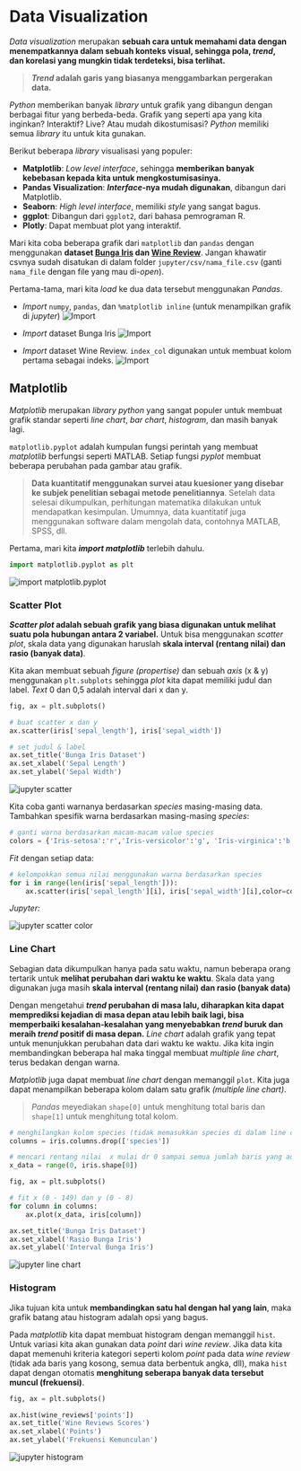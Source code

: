 # Data Visualization

*Data visualization* merupakan **sebuah cara untuk memahami data dengan menempatkannya dalam sebuah konteks visual, sehingga pola, *trend*, dan korelasi yang mungkin tidak terdeteksi, bisa terlihat.**

> ***Trend* adalah garis yang biasanya menggambarkan pergerakan data.**

*Python* memberikan banyak *library* untuk grafik yang dibangun dengan berbagai fitur yang berbeda-beda. Grafik yang seperti apa yang kita inginkan? Interaktif? Live? Atau mudah dikostumisasi? *Python* memiliki semua *library* itu untuk kita gunakan.

Berikut beberapa *library* visualisasi yang populer:

- **Matplotlib**: *Low level interface*, sehingga **memberikan banyak kebebasan kepada kita untuk mengkostumisasinya.**
- **Pandas Visualization**: ***Interface*-nya mudah digunakan**, dibangun dari Matplotlib.
- **Seaborn**: *High level interface*, memiliki *style* yang sangat bagus.
- **ggplot**: Dibangun dari `ggplot2`, dari bahasa pemrograman R.
- **Plotly**: Dapat membuat plot yang interaktif.

Mari kita coba beberapa grafik dari `matplotlib` dan `pandas` dengan menggunakan **dataset [Bunga Iris](https://www.kaggle.com/arshid/iris-flower-dataset/download) dan [Wine Review](https://www.kaggle.com/zynicide/wine-reviews)**. Jangan khawatir csvnya sudah disatukan di dalam folder `jupyter/csv/nama_file.csv` (ganti `nama_file` dengan file yang mau di-*open*).

Pertama-tama, mari kita *load* ke dua data tersebut menggunakan *Pandas*.

- *Import* `numpy`, `pandas`, dan `%matplotlib inline` (untuk menampilkan grafik di *jupyter*)
![Import](img/1/1.png)

- *Import* dataset Bunga Iris ![Import](img/1/2.png)

- *Import* dataset Wine Review. `index_col` digunakan untuk membuat kolom pertama sebagai indeks. ![Import](img/1/3.png)

## Matplotlib

*Matplotlib* merupakan *library python* yang sangat populer untuk membuat grafik standar seperti *line chart*, *bar chart*, *histogram*, dan masih banyak lagi.

`matplotlib.pyplot` adalah kumpulan fungsi perintah yang membuat *matplotlib* berfungsi seperti MATLAB. Setiap fungsi *pyplot* membuat beberapa perubahan pada gambar atau grafik.

> **Data kuantitatif menggunakan survei atau kuesioner yang disebar ke subjek penelitian sebagai metode penelitiannya**. Setelah data selesai dikumpulkan, perhitungan matematika dilakukan untuk mendapatkan kesimpulan. Umumnya, data kuantitatif juga menggunakan software dalam mengolah data, contohnya MATLAB, SPSS, dll.

Pertama, mari kita ***import matplotlib*** terlebih dahulu.

```py
import matplotlib.pyplot as plt
```

![import matplotlib.pyplot](img/1/4.png)

### Scatter Plot

***Scatter plot* adalah sebuah grafik yang biasa digunakan untuk melihat suatu pola hubungan antara 2 variabel.** Untuk bisa menggunakan *scatter plot*, skala data yang digunakan haruslah **skala interval (rentang nilai) dan rasio (banyak data)**.

Kita akan membuat sebuah *figure* *(propertise)* dan sebuah *axis* (x & y) menggunakan `plt.subplots` sehingga *plot* kita dapat memiliki judul dan label. *Text* 0 dan 0,5 adalah interval dari x dan y.

```py
fig, ax = plt.subplots()

# buat scatter x dan y
ax.scatter(iris['sepal_length'], iris['sepal_width'])

# set judul & label
ax.set_title('Bunga Iris Dataset')
ax.set_xlabel('Sepal Length')
ax.set_ylabel('Sepal Width')
```

![jupyter scatter](img/1/5.png)

Kita coba ganti warnanya berdasarkan *species* masing-masing data. Tambahkan spesifik warna berdasarkan masing-masing *species*:

```py
# ganti warna berdasarkan macam-macam value species
colors = {'Iris-setosa':'r','Iris-versicolor':'g', 'Iris-virginica':'b'}
```

*Fit* dengan setiap data:

```py
# kelompokkan semua nilai menggunakan warna berdasarkan species
for i in range(len(iris['sepal_length'])):
    ax.scatter(iris['sepal_length'][i], iris['sepal_width'][i],color=colors[iris['species'][i]])
```

*Jupyter:*

![jupyter scatter color](img/1/6.png)

### Line Chart

Sebagian data dikumpulkan hanya pada satu waktu, namun beberapa orang tertarik untuk **melihat perubahan dari waktu ke waktu**. Skala data yang digunakan juga masih **skala interval (rentang nilai) dan rasio (banyak data)**

Dengan mengetahui ***trend* perubahan di masa lalu, diharapkan kita dapat memprediksi kejadian di masa depan atau lebih baik lagi, bisa memperbaiki kesalahan-kesalahan yang menyebabkan *trend* buruk dan meraih *trend* positif di masa depan.** *Line chart* adalah grafik yang tepat untuk menunjukkan perubahan data dari waktu ke waktu. Jika kita ingin membandingkan beberapa hal maka tinggal membuat *multiple line chart*, terus bedakan dengan warna.

*Matplotlib* juga dapat membuat *line chart* dengan memanggil `plot`. Kita juga dapat menampilkan beberapa kolom dalam satu grafik *(multiple line chart)*.

> *Pandas* meyediakan `shape[0]` untuk menghitung total baris dan `shape[1]` untuk menghitung total kolom.

```py
# menghilangkan kolom species (tidak memasukkan species di dalam line chart)
columns = iris.columns.drop(['species'])

# mencari rentang nilai  x mulai dr 0 sampai semua jumlah baris yang ada
x_data = range(0, iris.shape[0])

fig, ax = plt.subplots()

# fit x (0 - 149) dan y (0 - 8)
for column in columns:
    ax.plot(x_data, iris[column])

ax.set_title('Bunga Iris Dataset')
ax.set_xlabel('Rasio Bunga Iris')
ax.set_ylabel('Interval Bunga Iris')
```

![jupyter line chart](img/1/7.png)

### Histogram

Jika tujuan kita untuk **membandingkan satu hal dengan hal yang lain**, maka grafik batang atau histogram adalah opsi yang bagus.

Pada *matplotlib* kita dapat membuat histogram dengan memanggil `hist`. Untuk variasi kita akan gunakan data *point* dari *wine review*. Jika data kita dapat memenuhi kriteria kategori seperti kolom *point* pada data *wine review* (tidak ada baris yang kosong, semua data berbentuk angka, dll), maka `hist` dapat dengan otomatis **menghitung seberapa banyak data tersebut muncul (frekuensi)**.

```py
fig, ax = plt.subplots()

ax.hist(wine_reviews['points'])
ax.set_title('Wine Reviews Scores')
ax.set_xlabel('Points')
ax.set_ylabel('Frekuensi Kemunculan')
```

![jupyter histogram](img/1/8.png)
